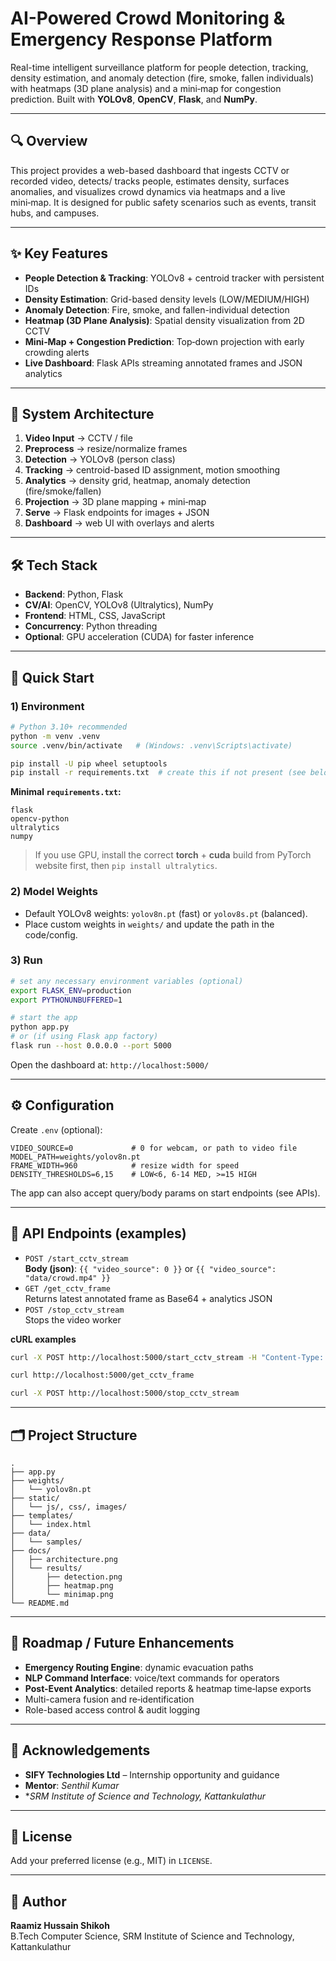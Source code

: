 # AI-Powered Crowd Monitoring & Emergency Response Platform

Real-time intelligent surveillance platform for people detection, tracking, density estimation, and anomaly detection (fire, smoke, fallen individuals) with heatmaps (3D plane analysis) and a mini‑map for congestion prediction. Built with **YOLOv8**, **OpenCV**, **Flask**, and **NumPy**.

---

## 🔍 Overview
This project provides a web-based dashboard that ingests CCTV or recorded video, detects/ tracks people, estimates density, surfaces anomalies, and visualizes crowd dynamics via heatmaps and a live mini‑map. It is designed for public safety scenarios such as events, transit hubs, and campuses.

---

## ✨ Key Features
- **People Detection & Tracking**: YOLOv8 + centroid tracker with persistent IDs
- **Density Estimation**: Grid-based density levels (LOW/MEDIUM/HIGH)
- **Anomaly Detection**: Fire, smoke, and fallen-individual detection
- **Heatmap (3D Plane Analysis)**: Spatial density visualization from 2D CCTV
- **Mini‑Map + Congestion Prediction**: Top‑down projection with early crowding alerts
- **Live Dashboard**: Flask APIs streaming annotated frames and JSON analytics

---

## 🧱 System Architecture
1. **Video Input** → CCTV / file
2. **Preprocess** → resize/normalize frames
3. **Detection** → YOLOv8 (person class)
4. **Tracking** → centroid-based ID assignment, motion smoothing
5. **Analytics** → density grid, heatmap, anomaly detection (fire/smoke/fallen)
6. **Projection** → 3D plane mapping + mini‑map
7. **Serve** → Flask endpoints for images + JSON
8. **Dashboard** → web UI with overlays and alerts


---

## 🛠️ Tech Stack
- **Backend**: Python, Flask
- **CV/AI**: OpenCV, YOLOv8 (Ultralytics), NumPy
- **Frontend**: HTML, CSS, JavaScript
- **Concurrency**: Python threading
- **Optional**: GPU acceleration (CUDA) for faster inference

---

## 🚀 Quick Start

### 1) Environment
```bash
# Python 3.10+ recommended
python -m venv .venv
source .venv/bin/activate   # (Windows: .venv\Scripts\activate)

pip install -U pip wheel setuptools
pip install -r requirements.txt  # create this if not present (see below)
```

**Minimal `requirements.txt`:**
```
flask
opencv-python
ultralytics
numpy
```
> If you use GPU, install the correct **torch** + **cuda** build from PyTorch website first, then `pip install ultralytics`.

### 2) Model Weights
- Default YOLOv8 weights: `yolov8n.pt` (fast) or `yolov8s.pt` (balanced).
- Place custom weights in `weights/` and update the path in the code/config.

### 3) Run
```bash
# set any necessary environment variables (optional)
export FLASK_ENV=production
export PYTHONUNBUFFERED=1

# start the app
python app.py
# or (if using Flask app factory)
flask run --host 0.0.0.0 --port 5000
```

Open the dashboard at: `http://localhost:5000/`

---

## ⚙️ Configuration
Create `.env` (optional):
```
VIDEO_SOURCE=0             # 0 for webcam, or path to video file
MODEL_PATH=weights/yolov8n.pt
FRAME_WIDTH=960            # resize width for speed
DENSITY_THRESHOLDS=6,15    # LOW<6, 6-14 MED, >=15 HIGH
```
The app can also accept query/body params on start endpoints (see APIs).

---

## 📡 API Endpoints (examples)
- `POST /start_cctv_stream`  
  **Body (json)**: `{{ "video_source": 0 }}` or `{{ "video_source": "data/crowd.mp4" }}`
- `GET /get_cctv_frame`  
  Returns latest annotated frame as Base64 + analytics JSON
- `POST /stop_cctv_stream`  
  Stops the video worker

**cURL examples**
```bash
curl -X POST http://localhost:5000/start_cctv_stream -H "Content-Type: application/json" -d '{"video_source": 0}'

curl http://localhost:5000/get_cctv_frame

curl -X POST http://localhost:5000/stop_cctv_stream
```

---

## 🗂️ Project Structure
```
.
├── app.py
├── weights/
│   └── yolov8n.pt
├── static/
│   └── js/, css/, images/
├── templates/
│   └── index.html
├── data/
│   └── samples/
├── docs/
│   ├── architecture.png
│   └── results/
│       ├── detection.png
│       ├── heatmap.png
│       └── minimap.png
└── README.md
```

---

## 🧭 Roadmap / Future Enhancements
- **Emergency Routing Engine**: dynamic evacuation paths
- **NLP Command Interface**: voice/text commands for operators
- **Post-Event Analytics**: detailed reports & heatmap time‑lapse exports
- Multi-camera fusion and re‑identification
- Role-based access control & audit logging

---

## 🙌 Acknowledgements
- **SIFY Technologies Ltd** – Internship opportunity and guidance
- **Mentor**: *Senthil Kumar*
- **SRM Institute of Science and Technology, Kattankulathur*

---

## 📝 License
Add your preferred license (e.g., MIT) in `LICENSE`.

---

## 👤 Author
**Raamiz Hussain Shikoh**  
B.Tech Computer Science, SRM Institute of Science and Technology, Kattankulathur




